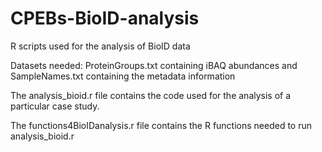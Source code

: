 # CPEBs-BioID-analysis

R scripts used for the analysis of BioID data

Datasets needed: ProteinGroups.txt containing iBAQ abundances and SampleNames.txt containing the metadata information

The analysis_bioid.r file contains the code used for the analysis of a particular case study.

The functions4BioIDanalysis.r file contains the R functions needed to run analysis_bioid.r

